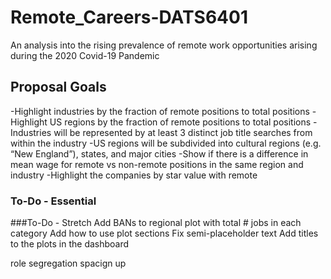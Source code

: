# Remote_Careers-DATS6401
An analysis into the rising prevalence of remote work opportunities arising during the 2020 Covid-19 Pandemic

## Proposal Goals

-Highlight industries by the fraction of remote positions to total positions
-Highlight  US regions by the fraction of remote positions to total positions
-Industries will be represented by at least 3 distinct job title searches from within the industry
-US regions will be subdivided into cultural regions (e.g. “New England”), states, and major cities
-Show if there is a difference in mean wage for remote vs non-remote positions in the same region and industry
-Highlight the companies by star value with remote

### To-Do - Essential



###To-Do - Stretch
Add BANs to regional plot with total # jobs in each category
Add how to use plot sections
Fix semi-placeholder text
Add titles to the plots in the dashboard

role segregation spacign up
